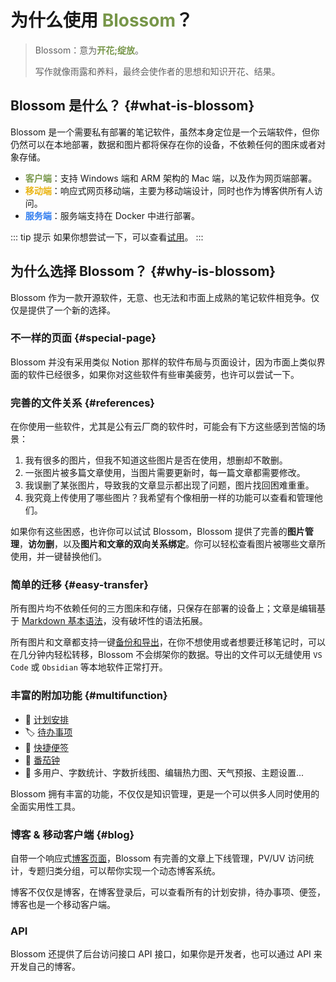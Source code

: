 <script setup lang="ts">
import { onMounted } from 'vue'
import { info } from '../scripts/stat-api'

onMounted(() => {
  info()
})
</script>

# 为什么使用 <span style="color:#779649;font-weight: bold;">Blossom</span>？

> Blossom：意为<span class="blossom-translate">**开花;绽放**</span>。
>
> 写作就像雨露和养料，最终会使作者的思想和知识开花、结果。

## Blossom 是什么？ {#what-is-blossom}

Blossom 是一个需要私有部署的笔记软件，虽然本身定位是一个云端软件，但你仍然可以在本地部署，数据和图片都将保存在你的设备，不依赖任何的图床或者对象存储。

<bl-img src="../imgs/home/device.png" :shadow="false"/>

- <span style="color:#779649;font-weight: bold;">客户端</span>：支持 Windows 端和 ARM 架构的 Mac 端，以及作为网页端部署。
- <span style="color:#EAB412;font-weight: bold;">移动端</span>：响应式网页移动端，主要为移动端设计，同时也作为博客供所有人访问。
- <span style="color:#307DEF;font-weight: bold;">服务端</span>：服务端支持在 Docker 中进行部署。

::: tip 提示
如果你想尝试一下，可以查看[试用](./tryuse)。
:::

## 为什么选择 Blossom？ {#why-is-blossom}

Blossom 作为一款开源软件，无意、也无法和市面上成熟的笔记软件相竞争。仅仅是提供了一个新的选择。

### 不一样的页面 {#special-page}

Blossom 并没有采用类似 Notion 那样的软件布局与页面设计，因为市面上类似界面的软件已经很多，如果你对这些软件有些审美疲劳，也许可以尝试一下。

### 完善的文件关系 {#references}

在你使用一些软件，尤其是公有云厂商的软件时，可能会有下方这些感到苦恼的场景：

1. 我有很多的图片，但我不知道这些图片是否在使用，想删却不敢删。
2. 一张图片被多篇文章使用，当图片需要更新时，每一篇文章都需要修改。
3. 我误删了某张图片，导致我的文章显示都出现了问题，图片找回困难重重。
4. 我究竟上传使用了哪些图片？我希望有个像相册一样的功能可以查看和管理他们。

如果你有这些困惑，也许你可以试试 Blossom，Blossom 提供了完善的**图片管理**，**访勿删**，以及**图片和文章的双向关系绑定**。你可以轻松查看图片被哪些文章所使用，并一键替换他们。

<bl-img src="../imgs/pic/pic_reference.png" width="500px"/>

### 简单的迁移 {#easy-transfer}

所有图片均不依赖任何的三方图床和存储，只保存在部署的设备上；文章是编辑基于 [Markdown 基本语法](./markdown)，没有破坏性的语法拓展。

所有图片和文章都支持一键[备份和导出](./article#backup)，在你不想使用或者想要迁移笔记时，可以在几分钟内轻松转移，Blossom 不会绑架你的数据。导出的文件可以无缝使用 `VS Code` 或 `Obsidian` 等本地软件正常打开。

### 丰富的附加功能 {#multifunction}

- 📅 [计划安排](./plan)
- 🏷️ [待办事项](./todo)
- 🎫 [快捷便签](./note)
- 🍅 [番茄钟](./article#tomato)
- 🧰 多用户、字数统计、字数折线图、编辑热力图、天气预报、主题设置...

Blossom 拥有丰富的功能，不仅仅是知识管理，更是一个可以供多人同时使用的全面实用性工具。

### 博客 & 移动客户端 {#blog}

自带一个响应式[博客页面](./deploy/blog)，Blossom 有完善的文章上下线管理，PV/UV 访问统计，专题归类分组，可以帮你实现一个动态博客系统。

博客不仅仅是博客，在博客登录后，可以查看所有的计划安排，待办事项、便签，博客也是一个移动客户端。

### API

Blossom 还提供了后台访问接口 API 接口，如果你是开发者，也可以通过 API 来开发自己的博客。

<style scoped>
.blossom-translate {
  color:#779649;
  font-weight: bold;
  cursor: pointer;
  transition: color 0.3s;
}

.blossom-translate:hover {
  color:#DAB655;
  text-decoration: underline;
}
</style>
